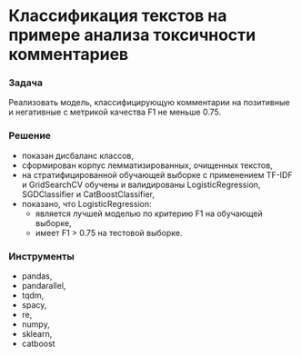 # Классификация текстов на примере анализа токсичности комментариев

### Задача
Реализовать модель, классифицирующую комментарии на позитивные и негативные с метрикой качества F1 не меньше 0.75.

### Решение
- показан дисбаланс классов, 
- сформирован корпус лемматизированных, очищенных текстов, 
- на стратифицированной обучающей выборке с применением TF-IDF и GridSearchCV обучены и валидированы LogisticRegression,  SGDClassifier и CatBoostClassifier,
-  показано, что LogisticRegression: 
	- является лучшей моделью по критерию F1 на обучающей выборке,
	- имеет F1 > 0.75 на тестовой выборке.

### Инструменты
- pandas,
- pandarallel, 
- tqdm,
- spacy, 
- re, 
- numpy, 
- sklearn, 
- catboost
